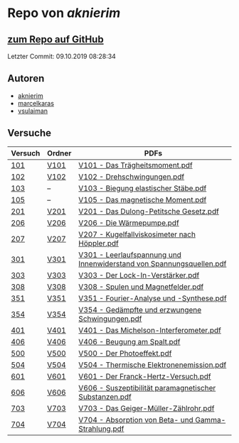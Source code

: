 # Repo von *aknierim*

## [zum Repo auf GitHub](https://github.com/aknierim/AP)

Letzter Commit: 09.10.2019 08:28:34

## Autoren
- [aknierim](https://github.com/aknierim)
- [marcelkaras](https://github.com/marcelkaras)
- [vsulaiman](https://github.com/vsulaiman)

## Versuche

|       Versuch       |                           Ordner                           |                                                                                                                           PDFs                                                                                                                            |
|---------------------|------------------------------------------------------------|-----------------------------------------------------------------------------------------------------------------------------------------------------------------------------------------------------------------------------------------------------------|
|[101](../versuch/101)|[V101](https://github.com/aknierim/AP/tree/master/WiSe/V101)|[V101 - Das Trägheitsmoment.pdf](https://docs.google.com/viewer?url=https://raw.githubusercontent.com/aknierim/AP/master/Protokolle/V101%20-%20Das%20Tr%C3%A4gheitsmoment.pdf)                                                                             |
|[102](../versuch/102)|[V102](https://github.com/aknierim/AP/tree/master/WiSe/V102)|[V102 - Drehschwingungen.pdf](https://docs.google.com/viewer?url=https://raw.githubusercontent.com/aknierim/AP/master/Protokolle/V102%20-%20Drehschwingungen.pdf)                                                                                          |
|[103](../versuch/103)|–                                                           |[V103 - Biegung elastischer Stäbe.pdf](https://docs.google.com/viewer?url=https://raw.githubusercontent.com/aknierim/AP/master/Protokolle/V103%20-%20Biegung%20elastischer%20St%C3%A4be.pdf)                                                               |
|[105](../versuch/105)|–                                                           |[V105 - Das magnetische Moment.pdf](https://docs.google.com/viewer?url=https://raw.githubusercontent.com/aknierim/AP/master/Protokolle/V105%20-%20Das%20magnetische%20Moment.pdf)                                                                          |
|[201](../versuch/201)|[V201](https://github.com/aknierim/AP/tree/master/WiSe/V201)|[V201 - Das Dulong-Petitsche Gesetz.pdf](https://docs.google.com/viewer?url=https://raw.githubusercontent.com/aknierim/AP/master/Protokolle/V201%20-%20Das%20Dulong-Petitsche%20Gesetz.pdf)                                                                |
|[206](../versuch/206)|[V206](https://github.com/aknierim/AP/tree/master/WiSe/V206)|[V206 - Die Wärmepumpe.pdf](https://docs.google.com/viewer?url=https://raw.githubusercontent.com/aknierim/AP/master/Protokolle/V206%20-%20Die%20W%C3%A4rmepumpe.pdf)                                                                                       |
|[207](../versuch/207)|[V207](https://github.com/aknierim/AP/tree/master/WiSe/V207)|[V207 - Kugelfallviskosimeter nach Höppler.pdf](https://docs.google.com/viewer?url=https://raw.githubusercontent.com/aknierim/AP/master/Protokolle/V207%20-%20Kugelfallviskosimeter%20nach%20H%C3%B6ppler.pdf)                                             |
|[301](../versuch/301)|[V301](https://github.com/aknierim/AP/tree/master/WiSe/V301)|[V301 - Leerlaufspannung und Innenwiderstand von Spannungsquellen.pdf](https://docs.google.com/viewer?url=https://raw.githubusercontent.com/aknierim/AP/master/Protokolle/V301%20-%20Leerlaufspannung%20und%20Innenwiderstand%20von%20Spannungsquellen.pdf)|
|[303](../versuch/303)|[V303](https://github.com/aknierim/AP/tree/master/WiSe/V303)|[V303 - Der Lock-In-Verstärker.pdf](https://docs.google.com/viewer?url=https://raw.githubusercontent.com/aknierim/AP/master/Protokolle/V303%20-%20Der%20Lock-In-Verst%C3%A4rker.pdf)                                                                       |
|[308](../versuch/308)|[V308](https://github.com/aknierim/AP/tree/master/WiSe/V308)|[V308 - Spulen und Magnetfelder.pdf](https://docs.google.com/viewer?url=https://raw.githubusercontent.com/aknierim/AP/master/Protokolle/V308%20-%20Spulen%20und%20Magnetfelder.pdf)                                                                        |
|[351](../versuch/351)|[V351](https://github.com/aknierim/AP/tree/master/WiSe/V351)|[V351 - Fourier-Analyse und -Synthese.pdf](https://docs.google.com/viewer?url=https://raw.githubusercontent.com/aknierim/AP/master/Protokolle/V351%20-%20Fourier-Analyse%20und%20-Synthese.pdf)                                                            |
|[354](../versuch/354)|[V354](https://github.com/aknierim/AP/tree/master/WiSe/V354)|[V354 - Gedämpfte und erzwungene Schwingungen.pdf](https://docs.google.com/viewer?url=https://raw.githubusercontent.com/aknierim/AP/master/Protokolle/V354%20-%20Ged%C3%A4mpfte%20und%20erzwungene%20Schwingungen.pdf)                                     |
|[401](../versuch/401)|[V401](https://github.com/aknierim/AP/tree/master/SoSe/V401)|[V401 - Das Michelson-Interferometer.pdf](https://docs.google.com/viewer?url=https://raw.githubusercontent.com/aknierim/AP/master/Protokolle/V401%20-%20Das%20Michelson-Interferometer.pdf)                                                                |
|[406](../versuch/406)|[V406](https://github.com/aknierim/AP/tree/master/SoSe/V406)|[V406 - Beugung am Spalt.pdf](https://docs.google.com/viewer?url=https://raw.githubusercontent.com/aknierim/AP/master/Protokolle/V406%20-%20Beugung%20am%20Spalt.pdf)                                                                                      |
|[500](../versuch/500)|[V500](https://github.com/aknierim/AP/tree/master/SoSe/V500)|[V500 - Der Photoeffekt.pdf](https://docs.google.com/viewer?url=https://raw.githubusercontent.com/aknierim/AP/master/Protokolle/V500%20-%20Der%20Photoeffekt.pdf)                                                                                          |
|[504](../versuch/504)|[V504](https://github.com/aknierim/AP/tree/master/SoSe/V504)|[V504 - Thermische Elektronenemission.pdf](https://docs.google.com/viewer?url=https://raw.githubusercontent.com/aknierim/AP/master/Protokolle/V504%20-%20Thermische%20Elektronenemission.pdf)                                                              |
|[601](../versuch/601)|[V601](https://github.com/aknierim/AP/tree/master/SoSe/V601)|[V601 - Der Franck-Hertz-Versuch.pdf](https://docs.google.com/viewer?url=https://raw.githubusercontent.com/aknierim/AP/master/Protokolle/V601%20-%20Der%20Franck-Hertz-Versuch.pdf)                                                                        |
|[606](../versuch/606)|[V606](https://github.com/aknierim/AP/tree/master/SoSe/V606)|[V606 - Suszeptibilität paramagnetischer Substanzen.pdf](https://docs.google.com/viewer?url=https://raw.githubusercontent.com/aknierim/AP/master/Protokolle/V606%20-%20Suszeptibilit%C3%A4t%20paramagnetischer%20Substanzen.pdf)                           |
|[703](../versuch/703)|[V703](https://github.com/aknierim/AP/tree/master/SoSe/V703)|[V703 - Das Geiger-Müller-Zählrohr.pdf](https://docs.google.com/viewer?url=https://raw.githubusercontent.com/aknierim/AP/master/Protokolle/V703%20-%20Das%20Geiger-M%C3%BCller-Z%C3%A4hlrohr.pdf)                                                          |
|[704](../versuch/704)|[V704](https://github.com/aknierim/AP/tree/master/SoSe/V704)|[V704 - Absorption von Beta- und Gamma-Strahlung.pdf](https://docs.google.com/viewer?url=https://raw.githubusercontent.com/aknierim/AP/master/Protokolle/V704%20-%20Absorption%20von%20Beta-%20und%20Gamma-Strahlung.pdf)                                  |
